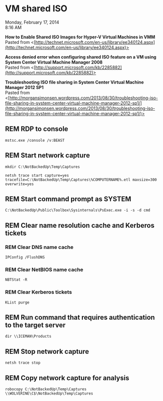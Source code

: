 # VM shared ISO

Monday, February 17, 2014\
8:16 AM

**How to Enable Shared ISO Images for Hyper-V Virtual Machines in VMM**\
Pasted from <[http://technet.microsoft.com/en-us/library/ee340124.aspx](http://technet.microsoft.com/en-us/library/ee340124.aspx)>

**Access denied error when configuring shared ISO feature on a VM using System Center Virtual Machine Manager 2008**\
Pasted from <[http://support.microsoft.com/kb/2285882](http://support.microsoft.com/kb/2285882)>

**Troubleshooting ISO file sharing in System Center Virtual Machine Manager 2012 SP1**\
Pasted from <[http://morgansimonsen.wordpress.com/2013/08/30/troubleshooting-iso-file-sharing-in-system-center-virtual-machine-manager-2012-sp1/](http://morgansimonsen.wordpress.com/2013/08/30/troubleshooting-iso-file-sharing-in-system-center-virtual-machine-manager-2012-sp1/)>

## REM RDP to console

```Console
mstsc.exe /console /v:BEAST
```

## REM Start network capture

```Console
mkdir C:\NotBackedUp\Temp\Captures

netsh trace start capture=yes tracefile=C:\NotBackedUp\Temp\Captures\%COMPUTERNAME%.etl maxsize=300 overwrite=yes
```

## REM Start command prompt as SYSTEM

```Console
C:\NotBackedUp\Public\Toolbox\Sysinternals\PsExec.exe -i -s -d cmd
```

## REM Clear name resolution cache and Kerberos tickets

### REM Clear DNS name cache

```Console
IPConfig /FlushDNS
```

### REM Clear NetBIOS name cache

```Console
NBTStat -R
```

### REM Clear Kerberos tickets

```Console
KList purge
```

## REM Run command that requires authentication to the target server

```Console
dir \\ICEMAN\Products
```

## REM Stop network capture

```Console
netsh trace stop
```

## REM Copy network capture for analysis

```Console
robocopy C:\NotBackedUp\Temp\Captures \\WOLVERINE\C$\NotBackedUp\Temp\Captures
```
